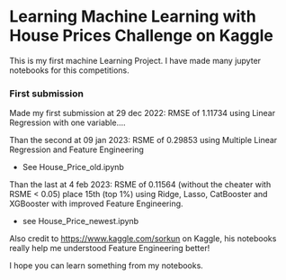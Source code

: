 # Learning Machine Learning with House Prices Challenge on Kaggle

This is my first machine Learning Project. 
I have made many jupyter notebooks for this competitions.

### First submission
Made my first submission at 29 dec 2022: RMSE of 1.11734 using Linear Regression with one variable....

Than the second at 09 jan 2023: RSME of 0.29853 using Multiple Linear Regression and Feature Engineering
- See House_Price_old.ipynb

Than the last at 4 feb 2023: RSME of 0.11564 (without the cheater with RSME < 0.05) place 15th (top 1%) using Ridge, Lasso, CatBooster and XGBooster with improved Feature Engineering. 
- see House_Price_newest.ipynb

Also credit to https://www.kaggle.com/sorkun on Kaggle, his notebooks really help me understood Feature Engineering better!

I hope you can learn something from my notebooks.

